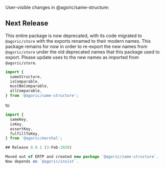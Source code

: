 User-visible changes in @agoric/same-structure:

## Next Release

This entire package is now deprecated, with its code migrated
to `@agoric/store` with the exports renamed to their modern
names. This package remains for now in order to
re-export the new names from `@agoric/store` under the old
deprecated names that this package used to export. Please update
uses to the new names as imported from `@agoric/store`.
```js
import {
  sameStructure,
  isComparable,
  mustBeComparable,
  allComparable,
} from '@agoric/same-structure';
```
to
```js
import {
  sameKey,
  isKey,
  assertKey,
  fulfillToKey,
} from '@agoric/marshal';

## Release 0.0.1 (3-Feb-2020)

Moved out of ERTP and created new package `@agoric/same-structure`.
Now depends on `@agoric/insist`.
